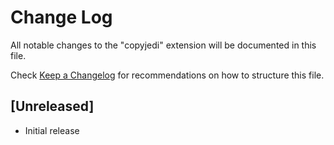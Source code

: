 # Change Log

All notable changes to the "copyjedi" extension will be documented in this file.

Check [Keep a Changelog](http://keepachangelog.com/) for recommendations on how to structure this file.

## [Unreleased]

- Initial release